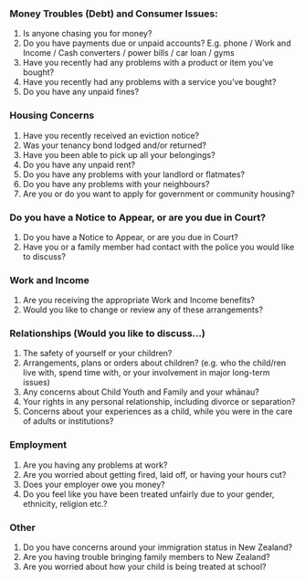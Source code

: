 ### Money Troubles (Debt) and Consumer Issues:
1. Is anyone chasing you for money?
2. Do you have payments due or unpaid accounts? E.g. phone / Work and Income / Cash converters / power bills / car loan / gyms
3. Have you recently had any problems with a product or item you’ve bought?
4. Have you recently had any problems with a service you’ve bought?
5. Do you have any unpaid fines? 
### Housing Concerns
1. Have you recently received an eviction notice?
2. Was your tenancy bond lodged and/or returned?
3. Have you been able to pick up all your belongings?
4. Do you have any unpaid rent?
5. Do you have any problems with your landlord or flatmates?
6. Do you have any problems with your neighbours?
7. Are you or do you want to apply for government or community housing?
### Do you have a Notice to Appear, or are you due in Court?
1. Do you have a Notice to Appear, or are you due in Court?
2. Have you or a family member had contact with the police you would like to discuss?
### Work and Income
1. Are you receiving the appropriate Work and Income benefits?
2. Would you like to change or review any of these arrangements?
### Relationships (Would you like to discuss...)
1. The safety of yourself or your children?
2. Arrangements, plans or orders about children? (e.g. who the child/ren live with, spend time with, or your involvement in major long-term issues)
3. Any concerns about Child Youth and Family and your whānau?
4. Your rights in any personal relationship, including divorce or separation?
5. Concerns about your experiences as a child, while you were in the care of adults or institutions?
### Employment
1. Are you having any problems at work?
2. Are you worried about getting fired, laid off, or having your hours cut?
3. Does your employer owe you money?
4. Do you feel like you have been treated unfairly due to your gender, ethnicity, religion etc.?
### Other
1. Do you have concerns around your immigration status in New Zealand?
2. Are you having trouble bringing family members to New Zealand?
3. Are you worried about how your child is being treated at school?
